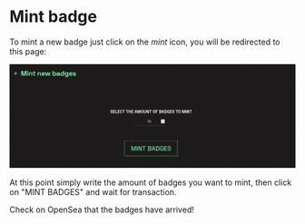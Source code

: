# Mint badge

To mint a new badge just click on the _mint_ icon, you will be redirected to this page:

![](../.gitbook/assets/mint.png)

At this point simply write the amount of badges you want to mint, then click on "MINT BADGES" and wait for transaction.

Check on OpenSea that the badges have arrived!

